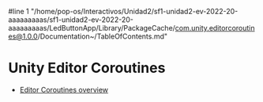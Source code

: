 #line 1 "/home/pop-os/Interactivos/Unidad2/sf1-unidad2-ev-2022-20-aaaaaaaaas/sf1-unidad2-ev-2022-20-aaaaaaaaas/LedButtonApp/Library/PackageCache/com.unity.editorcoroutines@1.0.0/Documentation~/TableOfContents.md"
# Unity Editor Coroutines

* [Editor Coroutines overview](index)